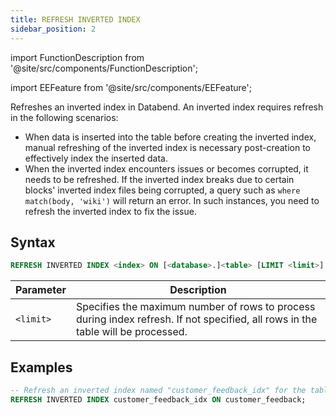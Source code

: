 ```yaml
---
title: REFRESH INVERTED INDEX
sidebar_position: 2
---
```


import FunctionDescription from '@site/src/components/FunctionDescription';

<FunctionDescription description="Introduced or updated: v1.2.405"/>

import EEFeature from '@site/src/components/EEFeature';

<EEFeature featureName='INVERTED INDEX'/>

Refreshes an inverted index in Databend. An inverted index requires refresh in the following scenarios:

- When data is inserted into the table before creating the inverted index, manual refreshing of the inverted index is necessary post-creation to effectively index the inserted data.
- When the inverted index encounters issues or becomes corrupted, it needs to be refreshed. If the inverted index breaks due to certain blocks' inverted index files being corrupted, a query such as `where match(body, 'wiki')` will return an error. In such instances, you need to refresh the inverted index to fix the issue.

## Syntax

```sql
REFRESH INVERTED INDEX <index> ON [<database>.]<table> [LIMIT <limit>]
```

| Parameter | Description                                                                                                                      |
|-----------|----------------------------------------------------------------------------------------------------------------------------------|
| `<limit>` | Specifies the maximum number of rows to process during index refresh. If not specified, all rows in the table will be processed. |

## Examples

```sql
-- Refresh an inverted index named "customer_feedback_idx" for the table "customer_feedback"
REFRESH INVERTED INDEX customer_feedback_idx ON customer_feedback;
```